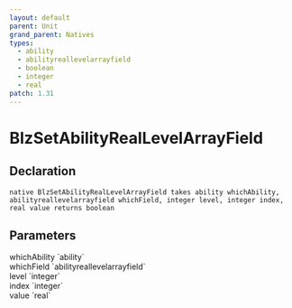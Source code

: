 ```yaml
---
layout: default
parent: Unit
grand_parent: Natives
types:
  - ability
  - abilityreallevelarrayfield
  - boolean
  - integer
  - real
patch: 1.31
---
```


# BlzSetAbilityRealLevelArrayField

## Declaration

```
native BlzSetAbilityRealLevelArrayField takes ability whichAbility, abilityreallevelarrayfield whichField, integer level, integer index, real value returns boolean
```

## Parameters
<dl>
  <dt>whichAbility `ability`</dt>
  <dd></dd>

  <dt>whichField `abilityreallevelarrayfield`</dt>
  <dd></dd>

  <dt>level `integer`</dt>
  <dd></dd>

  <dt>index `integer`</dt>
  <dd></dd>

  <dt>value `real`</dt>
  <dd></dd>
</dl>